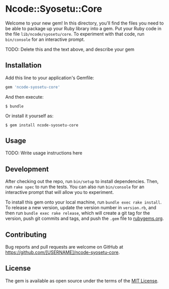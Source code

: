 # Ncode::Syosetu::Core

Welcome to your new gem! In this directory, you'll find the files you need to be able to package up your Ruby library into a gem. Put your Ruby code in the file `lib/ncode/syosetu/core`. To experiment with that code, run `bin/console` for an interactive prompt.

TODO: Delete this and the text above, and describe your gem

## Installation

Add this line to your application's Gemfile:

```ruby
gem 'ncode-syosetu-core'
```

And then execute:

    $ bundle

Or install it yourself as:

    $ gem install ncode-syosetu-core

## Usage

TODO: Write usage instructions here

## Development

After checking out the repo, run `bin/setup` to install dependencies. Then, run `rake spec` to run the tests. You can also run `bin/console` for an interactive prompt that will allow you to experiment.

To install this gem onto your local machine, run `bundle exec rake install`. To release a new version, update the version number in `version.rb`, and then run `bundle exec rake release`, which will create a git tag for the version, push git commits and tags, and push the `.gem` file to [rubygems.org](https://rubygems.org).

## Contributing

Bug reports and pull requests are welcome on GitHub at https://github.com/[USERNAME]/ncode-syosetu-core.


## License

The gem is available as open source under the terms of the [MIT License](http://opensource.org/licenses/MIT).

